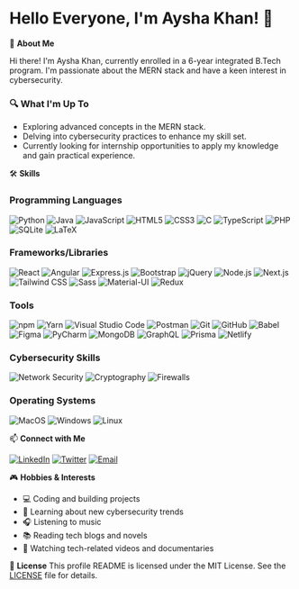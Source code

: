 # Hello Everyone, I'm Aysha Khan! 👋

🚀 **About Me**

Hi there! I'm Aysha Khan, currently enrolled in a 6-year integrated B.Tech program. I'm passionate about the MERN stack and have a keen interest in cybersecurity.

### 🔍 What I'm Up To
- Exploring advanced concepts in the MERN stack.
- Delving into cybersecurity practices to enhance my skill set.
- Currently looking for internship opportunities to apply my knowledge and gain practical experience.

🛠 **Skills**

### Programming Languages
![Python](https://img.shields.io/badge/-Python-333333?style=flat&logo=python)
![Java](https://img.shields.io/badge/-Java-333333?style=flat&logo=java)
![JavaScript](https://img.shields.io/badge/-JavaScript-333333?style=flat&logo=javascript)
![HTML5](https://img.shields.io/badge/-HTML5-333333?style=flat&logo=html5)
![CSS3](https://img.shields.io/badge/-CSS3-333333?style=flat&logo=css3)
![C](https://img.shields.io/badge/-C-333333?style=flat&logo=c)
![TypeScript](https://img.shields.io/badge/-TypeScript-333333?style=flat&logo=typescript)
![PHP](https://img.shields.io/badge/-PHP-333333?style=flat&logo=php)
![SQLite](https://img.shields.io/badge/-SQLite-333333?style=flat&logo=sqlite)
![LaTeX](https://img.shields.io/badge/-LaTeX-333333?style=flat&logo=latex)

### Frameworks/Libraries
![React](https://img.shields.io/badge/-React-333333?style=flat&logo=react)
![Angular](https://img.shields.io/badge/-Angular-333333?style=flat&logo=angular)
![Express.js](https://img.shields.io/badge/-Express.js-333333?style=flat&logo=express)
![Bootstrap](https://img.shields.io/badge/-Bootstrap-333333?style=flat&logo=bootstrap)
![jQuery](https://img.shields.io/badge/-jQuery-333333?style=flat&logo=jquery)
![Node.js](https://img.shields.io/badge/-Node.js-333333?style=flat&logo=node.js)
![Next.js](https://img.shields.io/badge/-Next.js-333333?style=flat&logo=next.js)
![Tailwind CSS](https://img.shields.io/badge/-Tailwind%20CSS-333333?style=flat&logo=tailwind-css)
![Sass](https://img.shields.io/badge/-Sass-333333?style=flat&logo=sass)
![Material-UI](https://img.shields.io/badge/-Material--UI-333333?style=flat&logo=material-ui)
![Redux](https://img.shields.io/badge/-Redux-333333?style=flat&logo=redux)

### Tools
![npm](https://img.shields.io/badge/-npm-333333?style=flat&logo=npm)
![Yarn](https://img.shields.io/badge/-Yarn-333333?style=flat&logo=yarn)
![Visual Studio Code](https://img.shields.io/badge/-Visual%20Studio%20Code-333333?style=flat&logo=visual-studio-code)
![Postman](https://img.shields.io/badge/-Postman-333333?style=flat&logo=postman)
![Git](https://img.shields.io/badge/-Git-333333?style=flat&logo=git)
![GitHub](https://img.shields.io/badge/-GitHub-333333?style=flat&logo=github)
![Babel](https://img.shields.io/badge/-Babel-333333?style=flat&logo=babel)
![Figma](https://img.shields.io/badge/-Figma-333333?style=flat&logo=figma)
![PyCharm](https://img.shields.io/badge/-PyCharm-333333?style=flat&logo=pycharm)
![MongoDB](https://img.shields.io/badge/-MongoDB-333333?style=flat&logo=mongodb)
![GraphQL](https://img.shields.io/badge/-GraphQL-333333?style=flat&logo=graphql)
![Prisma](https://img.shields.io/badge/-Prisma-333333?style=flat&logo=prisma)
![Netlify](https://img.shields.io/badge/-Netlify-333333?style=flat&logo=netlify)

### Cybersecurity Skills
![Network Security](https://img.shields.io/badge/-Network%20Security-333333?style=flat&logo=wireshark)
![Cryptography](https://img.shields.io/badge/-Cryptography-333333?style=flat&logo=lock)
![Firewalls](https://img.shields.io/badge/-Firewalls-333333?style=flat&logo=firewall)


### Operating Systems
![MacOS](https://img.shields.io/badge/-MacOS-333333?style=flat&logo=apple)
![Windows](https://img.shields.io/badge/-Windows-333333?style=flat&logo=windows)
![Linux](https://img.shields.io/badge/-Linux-333333?style=flat&logo=linux)

📫 **Connect with Me**

[![LinkedIn](https://img.shields.io/badge/-LinkedIn-333333?style=flat&logo=linkedin)](https://www.linkedin.com/in/yourlinkedin/)
[![Twitter](https://img.shields.io/badge/-Twitter-333333?style=flat&logo=twitter)](https://twitter.com/yourtwitter)
[![Email](https://img.shields.io/badge/-Email-333333?style=flat&logo=gmail)](mailto:youremail@example.com)

🎮 **Hobbies & Interests**
- 💻 Coding and building projects
- 🔐 Learning about new cybersecurity trends
- 🎧 Listening to music
- 📚 Reading tech blogs and novels
- 🎥 Watching tech-related videos and documentaries

📝 **License**
This profile README is licensed under the MIT License. See the [LICENSE](LICENSE) file for details.



<!---
Ayshakhan01/Ayshakhan01 is a ✨ special ✨ repository because its `README.md` (this file) appears on your GitHub profile.
You can click the Preview link to take a look at your changes.
--->
